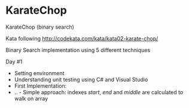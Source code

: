 # KarateChop
KarateChop (binary search)

Kata following http://codekata.com/kata/kata02-karate-chop/

Binary Search implementation using 5 different techniques

Day #1
- Setting environment
- Understanding unit testing using C# and Visual Studio
- First Implementation:
- .. - Simple approach: indexes *start*, *end* and *middle* are calculated to walk on array
